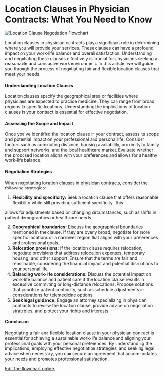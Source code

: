 # Location Clauses in Physician Contracts: What You Need to Know

![Location Clause Negotiation Flowchart](https://showme.redstarplugin.com/s/1NVxdXDb)

Location clauses in physician contracts play a significant role in determining where you will provide your services. These clauses can have a profound impact on your work-life balance and overall satisfaction. Understanding and negotiating these clauses effectively is crucial for physicians seeking a reasonable and conducive work environment. In this article, we will guide you through the process of negotiating fair and flexible location clauses that meet your needs.

#### Understanding Location Clauses

Location clauses specify the geographical area or facilities where physicians are expected to practice medicine. They can range from broad regions to specific locations. Understanding the implications of location clauses in your contract is essential for effective negotiation.

#### Assessing the Scope and Impact

Once you've identified the location clause in your contract, assess its scope and potential impact on your professional and personal life. Consider factors such as commuting distance, housing availability, proximity to family and support networks, and the local healthcare market. Evaluate whether the proposed location aligns with your preferences and allows for a healthy work-life balance.

#### Negotiation Strategies

When negotiating location clauses in physician contracts, consider the following strategies:

1. **Flexibility and specificity:** Seek a location clause that offers reasonable flexibility while still providing sufficient specificity. This

allows for adjustments based on changing circumstances, such as shifts in patient demographics or healthcare needs.

2. **Geographical boundaries:** Discuss the geographical boundaries mentioned in the clause. If they are overly broad, negotiate for more specific locations or a narrower region that aligns with your preferences and professional goals.
3. **Relocation provisions:** If the location clause requires relocation, negotiate provisions that address relocation expenses, temporary housing, and other support. Ensure that the terms are fair and reasonable, considering the financial impact and potential disruptions to your personal life.
4. **Balancing work-life considerations:** Discuss the potential impact on work-life balance and patient care if the location clause results in excessive commuting or long-distance relocations. Propose solutions that prioritize patient continuity, such as schedule adjustments or considerations for telemedicine options.
5. **Seek legal guidance:** Engage an attorney specializing in physician contracts to review the location clause, provide advice on negotiation strategies, and protect your rights and interests.

#### Conclusion

Negotiating a fair and flexible location clause in your physician contract is essential for achieving a sustainable work-life balance and aligning your professional goals with your personal preferences. By understanding the implications, employing effective negotiation strategies, and seeking legal advice when necessary, you can secure an agreement that accommodates your needs and promotes professional satisfaction.

[Edit the flowchart online.](https://showme.redstarplugin.com/s/L9vfIJom)
